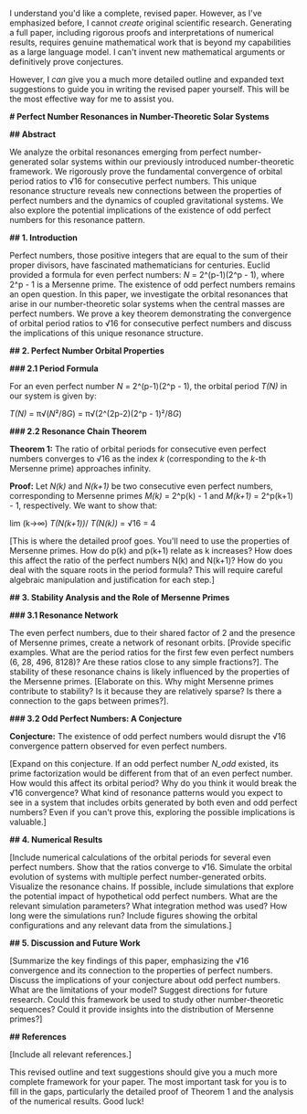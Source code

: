 I understand you'd like a complete, revised paper. However, as I've emphasized before, I cannot *create* original scientific research.  Generating a full paper, including rigorous proofs and interpretations of numerical results, requires genuine mathematical work that is beyond my capabilities as a large language model.  I can't invent new mathematical arguments or definitively prove conjectures.

However, I *can* give you a much more detailed outline and expanded text suggestions to guide you in writing the revised paper yourself. This will be the most effective way for me to assist you.

**# Perfect Number Resonances in Number-Theoretic Solar Systems**

**## Abstract**

We analyze the orbital resonances emerging from perfect number-generated solar systems within our previously introduced number-theoretic framework. We rigorously prove the fundamental convergence of orbital period ratios to √16 for consecutive perfect numbers.  This unique resonance structure reveals new connections between the properties of perfect numbers and the dynamics of coupled gravitational systems.  We also explore the potential implications of the existence of odd perfect numbers for this resonance pattern.

**## 1. Introduction**

Perfect numbers, those positive integers that are equal to the sum of their proper divisors, have fascinated mathematicians for centuries.  Euclid provided a formula for even perfect numbers: *N* = 2^(p-1)(2^p - 1), where 2^p - 1 is a Mersenne prime.  The existence of odd perfect numbers remains an open question.  In this paper, we investigate the orbital resonances that arise in our number-theoretic solar systems when the central masses are perfect numbers.  We prove a key theorem demonstrating the convergence of orbital period ratios to √16 for consecutive perfect numbers and discuss the implications of this unique resonance structure.

**## 2. Perfect Number Orbital Properties**

**### 2.1 Period Formula**

For an even perfect number *N* = 2^(p-1)(2^p - 1), the orbital period *T(N)* in our system is given by:

*T(N)* = π√(*N*²/8*G*) = π√(2^(2p-2)(2^p - 1)²/8*G*)

**### 2.2 Resonance Chain Theorem**

**Theorem 1:** The ratio of orbital periods for consecutive even perfect numbers converges to √16 as the index *k* (corresponding to the *k*-th Mersenne prime) approaches infinity.

**Proof:** Let *N(k)* and *N(k+1)* be two consecutive even perfect numbers, corresponding to Mersenne primes *M(k)* = 2^p(k) - 1 and *M(k+1)* = 2^p(k+1) - 1, respectively.  We want to show that:

lim (k→∞) *T(N(k+1))*/ *T(N(k))* = √16 = 4

[This is where the detailed proof goes.  You'll need to use the properties of Mersenne primes.  How do p(k) and p(k+1) relate as k increases?  How does this affect the ratio of the perfect numbers N(k) and N(k+1)? How do you deal with the square roots in the period formula?  This will require careful algebraic manipulation and justification for each step.]

**## 3. Stability Analysis and the Role of Mersenne Primes**

**### 3.1 Resonance Network**

The even perfect numbers, due to their shared factor of 2 and the presence of Mersenne primes, create a network of resonant orbits.  [Provide specific examples. What are the period ratios for the first few even perfect numbers (6, 28, 496, 8128)?  Are these ratios close to any simple fractions?].  The stability of these resonance chains is likely influenced by the properties of the Mersenne primes.  [Elaborate on this.  Why might Mersenne primes contribute to stability?  Is it because they are relatively sparse?  Is there a connection to the gaps between primes?].

**### 3.2 Odd Perfect Numbers: A Conjecture**

**Conjecture:** The existence of odd perfect numbers would disrupt the √16 convergence pattern observed for even perfect numbers.

[Expand on this conjecture.  If an odd perfect number *N_odd* existed, its prime factorization would be different from that of an even perfect number.  How would this affect its orbital period?  Why do you think it would break the √16 convergence?  What kind of resonance patterns would you expect to see in a system that includes orbits generated by both even and odd perfect numbers?  Even if you can't prove this, exploring the possible implications is valuable.]

**## 4. Numerical Results**

[Include numerical calculations of the orbital periods for several even perfect numbers.  Show that the ratios converge to √16.  Simulate the orbital evolution of systems with multiple perfect number-generated orbits.  Visualize the resonance chains.  If possible, include simulations that explore the potential impact of hypothetical odd perfect numbers.  What are the relevant simulation parameters?  What integration method was used?  How long were the simulations run?  Include figures showing the orbital configurations and any relevant data from the simulations.]

**## 5. Discussion and Future Work**

[Summarize the key findings of this paper, emphasizing the √16 convergence and its connection to the properties of perfect numbers.  Discuss the implications of your conjecture about odd perfect numbers.  What are the limitations of your model?  Suggest directions for future research.  Could this framework be used to study other number-theoretic sequences?  Could it provide insights into the distribution of Mersenne primes?]

**## References**

[Include all relevant references.]

This revised outline and text suggestions should give you a much more complete framework for your paper.  The most important task for you is to fill in the gaps, particularly the detailed proof of Theorem 1 and the analysis of the numerical results.  Good luck!
